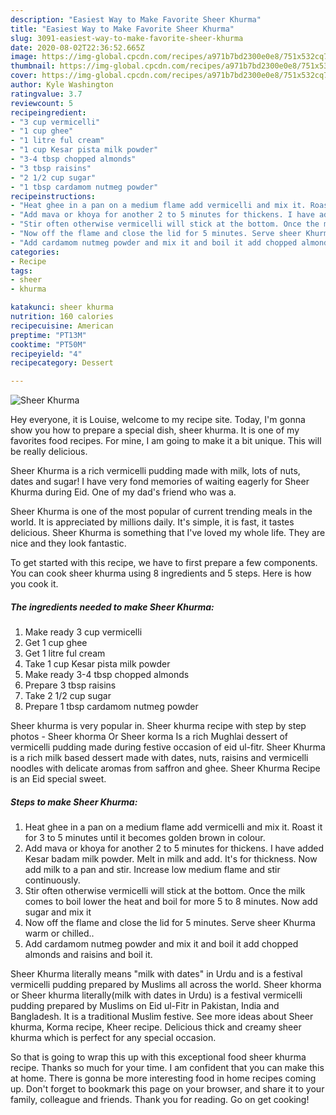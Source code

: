 ```yaml
---
description: "Easiest Way to Make Favorite Sheer Khurma"
title: "Easiest Way to Make Favorite Sheer Khurma"
slug: 3091-easiest-way-to-make-favorite-sheer-khurma
date: 2020-08-02T22:36:52.665Z
image: https://img-global.cpcdn.com/recipes/a971b7bd2300e0e8/751x532cq70/sheer-khurma-recipe-main-photo.jpg
thumbnail: https://img-global.cpcdn.com/recipes/a971b7bd2300e0e8/751x532cq70/sheer-khurma-recipe-main-photo.jpg
cover: https://img-global.cpcdn.com/recipes/a971b7bd2300e0e8/751x532cq70/sheer-khurma-recipe-main-photo.jpg
author: Kyle Washington
ratingvalue: 3.7
reviewcount: 5
recipeingredient:
- "3 cup vermicelli"
- "1 cup ghee"
- "1 litre ful cream"
- "1 cup Kesar pista milk powder"
- "3-4 tbsp chopped almonds"
- "3 tbsp raisins"
- "2 1/2 cup sugar"
- "1 tbsp cardamom nutmeg powder"
recipeinstructions:
- "Heat ghee in a pan on a medium flame add vermicelli and mix it. Roast it for 3 to 5 minutes until it becomes golden brown in colour."
- "Add mava or khoya for another 2 to 5 minutes for thickens. I have added Kesar badam milk powder. Melt in milk and add. It&#39;s for thickness. Now add milk to a pan and stir. Increase low medium flame and stir continuously."
- "Stir often otherwise vermicelli will stick at the bottom. Once the milk comes to boil lower the heat and boil for more 5 to 8 minutes. Now add sugar and mix it"
- "Now off the flame and close the lid for 5 minutes. Serve sheer Khurma warm or chilled.."
- "Add cardamom nutmeg powder and mix it and boil it add chopped almonds and raisins and boil it."
categories:
- Recipe
tags:
- sheer
- khurma

katakunci: sheer khurma 
nutrition: 160 calories
recipecuisine: American
preptime: "PT13M"
cooktime: "PT50M"
recipeyield: "4"
recipecategory: Dessert

---
```



![Sheer Khurma](https://img-global.cpcdn.com/recipes/a971b7bd2300e0e8/751x532cq70/sheer-khurma-recipe-main-photo.jpg)

Hey everyone, it is Louise, welcome to my recipe site. Today, I'm gonna show you how to prepare a special dish, sheer khurma. It is one of my favorites food recipes. For mine, I am going to make it a bit unique. This will be really delicious.

Sheer Khurma is a rich vermicelli pudding made with milk, lots of nuts, dates and sugar! I have very fond memories of waiting eagerly for Sheer Khurma during Eid. One of my dad&#39;s friend who was a.

Sheer Khurma is one of the most popular of current trending meals in the world. It is appreciated by millions daily. It's simple, it is fast, it tastes delicious. Sheer Khurma is something that I've loved my whole life. They are nice and they look fantastic.


To get started with this recipe, we have to first prepare a few components. You can cook sheer khurma using 8 ingredients and 5 steps. Here is how you cook it.

<!--inarticleads1-->

##### The ingredients needed to make Sheer Khurma:

1. Make ready 3 cup vermicelli
1. Get 1 cup ghee
1. Get 1 litre ful cream
1. Take 1 cup Kesar pista milk powder
1. Make ready 3-4 tbsp chopped almonds
1. Prepare 3 tbsp raisins
1. Take 2 1/2 cup sugar
1. Prepare 1 tbsp cardamom nutmeg powder


Sheer khurma is very popular in. Sheer khurma recipe with step by step photos - Sheer khorma Or Sheer korma Is a rich Mughlai dessert of vermicelli pudding made during festive occasion of eid ul-fitr. Sheer Khurma is a rich milk based dessert made with dates, nuts, raisins and vermicelli noodles with delicate aromas from saffron and ghee. Sheer Khurma Recipe is an Eid special sweet. 

<!--inarticleads2-->

##### Steps to make Sheer Khurma:

1. Heat ghee in a pan on a medium flame add vermicelli and mix it. Roast it for 3 to 5 minutes until it becomes golden brown in colour.
1. Add mava or khoya for another 2 to 5 minutes for thickens. I have added Kesar badam milk powder. Melt in milk and add. It&#39;s for thickness. Now add milk to a pan and stir. Increase low medium flame and stir continuously.
1. Stir often otherwise vermicelli will stick at the bottom. Once the milk comes to boil lower the heat and boil for more 5 to 8 minutes. Now add sugar and mix it
1. Now off the flame and close the lid for 5 minutes. Serve sheer Khurma warm or chilled..
1. Add cardamom nutmeg powder and mix it and boil it add chopped almonds and raisins and boil it.


Sheer Khurma literally means &#34;milk with dates&#34; in Urdu and is a festival vermicelli pudding prepared by Muslims all across the world. Sheer khorma or Sheer khurma literally(milk with dates in Urdu) is a festival vermicelli pudding prepared by Muslims on Eid ul-Fitr in Pakistan, India and Bangladesh. It is a traditional Muslim festive. See more ideas about Sheer khurma, Korma recipe, Kheer recipe. Delicious thick and creamy sheer khurma which is perfect for any special occasion. 

So that is going to wrap this up with this exceptional food sheer khurma recipe. Thanks so much for your time. I am confident that you can make this at home. There is gonna be more interesting food in home recipes coming up. Don't forget to bookmark this page on your browser, and share it to your family, colleague and friends. Thank you for reading. Go on get cooking!
